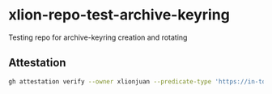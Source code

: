 # xlion-repo-test-archive-keyring
Testing repo for archive-keyring creation and rotating

## Attestation

```sh
gh attestation verify --owner xlionjuan --predicate-type 'https://in-toto.io/attestation/release' xlion-repo-test-archive-keyring*
```